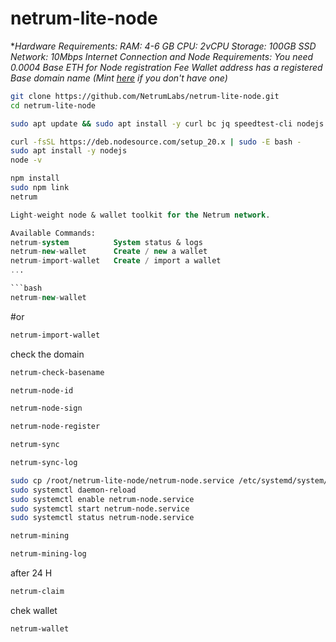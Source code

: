 # netrum-lite-node
**Hardware Requirements:
 RAM: 4-6 GB
 CPU: 2vCPU
 Storage: 100GB SSD
 Network: 10Mbps Internet Connection
and 
Node Requirements:
 You need 0.0004 Base ETH for Node registration Fee
 Wallet address has a registered Base domain name (Mint [here](https://www.base.org/names) if you don't have one)*

```bash
git clone https://github.com/NetrumLabs/netrum-lite-node.git
cd netrum-lite-node
```
```bash
sudo apt update && sudo apt install -y curl bc jq speedtest-cli nodejs npm
```
```bash
curl -fsSL https://deb.nodesource.com/setup_20.x | sudo -E bash -
sudo apt install -y nodejs
node -v
```
```bash
npm install
sudo npm link
netrum
```
```sql Netrum CLI  Version v1.0.0
Light-weight node & wallet toolkit for the Netrum network.

Available Commands:
netrum-system          System status & logs
netrum-new-wallet      Create / new a wallet
netrum-import-wallet   Create / import a wallet
...

```bash
netrum-new-wallet
```
#or
```bash
netrum-import-wallet
```
check the domain
```bash
netrum-check-basename
```
```bash
netrum-node-id
```
```bash
netrum-node-sign
```
```bash
netrum-node-register
```
```bash
netrum-sync
```
```bash
netrum-sync-log
```
```bash
sudo cp /root/netrum-lite-node/netrum-node.service /etc/systemd/system/
sudo systemctl daemon-reload
sudo systemctl enable netrum-node.service
sudo systemctl start netrum-node.service
sudo systemctl status netrum-node.service
```
```bash
netrum-mining
```
```bash
netrum-mining-log
```
after 24 H
```bash
netrum-claim
```
chek wallet
```bash
netrum-wallet
```
